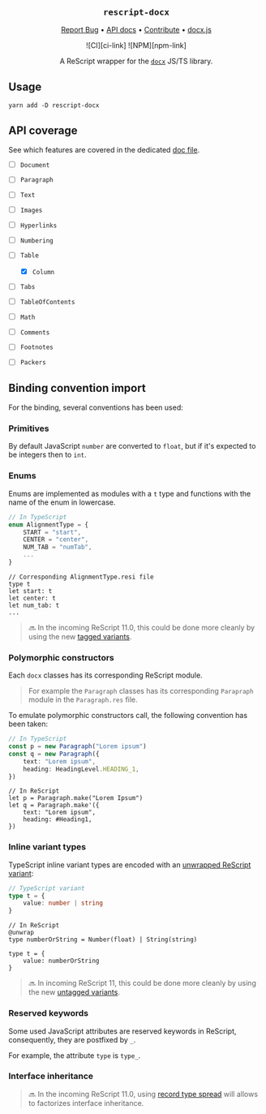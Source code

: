 <div align="center">
  <h3 align="center">
	<big><code>rescript-docx</code></big>
  </h3>
  <p align="center">
   <a href="https://github.com/EmileRolley/rescript-docx/issues">Report Bug</a>
   •
   <a href="https://incubateur-ademe.github.io/publicodes-tools/">API docs</a>
   •
   <a href="https://github.com/EmileRolley/rescript-docx/blob/master/CONTRIBUTING.md">Contribute</a>
   •
   <a href="https://docx.js.org">docx.js</a>
  </p>

![CI][ci-link] ![NPM][npm-link]

  A ReScript wrapper for the [`docx`](https://docx.js.org/) JS/TS library.

</div>

## Usage

```
yarn add -D rescript-docx
```

## API coverage

See which features are covered in the dedicated [doc file](https://github.com/EmileRolley/rescript-docx/blob/main/docs/supported-features.md).

* [ ] `Document`
* [ ] `Paragraph`
* [ ] `Text`
* [ ] `Images`
* [ ] `Hyperlinks`
* [ ] `Numbering`
* [ ] `Table`
    * [x] `Column`
* [ ] `Tabs`
* [ ] `TableOfContents`
* [ ] `Math`
* [ ] `Comments`
* [ ] `Footnotes`
* [ ] `Packers`


## Binding convention import

For the binding, several conventions has been used:

### Primitives

By default JavaScript `number` are converted to `float`, but if it's expected
to be integers then to `int`.

### Enums

Enums are implemented as modules with a `t` type and functions with the name of
the enum in lowercase.

```typescript
// In TypeScript
enum AlignmentType = {
    START = "start",
    CENTER = "center",
    NUM_TAB = "numTab",
    ...
}
```

```rescript
// Corresponding AlignmentType.resi file
type t
let start: t
let center: t
let num_tab: t
...
```

> 🔜 In the incoming ReScript 11.0, this could be done more cleanly by using
> the new [tagged
> variants](https://rescript-lang.org/blog/improving-interop#binding-to-typescript-enums).

### Polymorphic constructors 

Each `docx` classes has its corresponding ReScript module.
> For example the `Paragraph` classes has its corresponding `Parapraph` module in the
`Paragraph.res` file.

To emulate polymorphic constructors call, the following convention has been taken:

```typescript
// In TypeScript
const p = new Paragraph("Lorem ipsum")
const q = new Paragraph({
    text: "Lorem ipsum",
    heading: HeadingLevel.HEADING_1,
})
```

```rescript
// In ReScript
let p = Paragraph.make("Lorem Ipsum")
let q = Paragraph.make'({
    text: "Lorem ipsum",
    heading: #Heading1,
})
```

### Inline variant types

TypeScript inline variant types are encoded with an [unwrapped ReScript
variant](https://rescript-lang.org/docs/manual/latest/bind-to-js-function#trick-2-polymorphic-variant--unwrap):

```typescript
// TypeScript variant
type t = {
    value: number | string
}
```

```rescript
// In ReScript
@unwrap
type numberOrString = Number(float) | String(string)

type t = {
    value: numberOrString
}
```

> 🔜 In  incoming ReScript 11, this could be done more cleanly by using the new
> [untagged
> variants](https://rescript-lang.org/blog/improving-interop#untagged-variants).

### Reserved keywords

Some used JavaScript attributes are reserved keywords in ReScript, consequently, they are
postfixed by `_`.

For example, the attribute `type` is `type_`.

### Interface inheritance

> 🔜 In the incoming ReScript 11.0, using [record type
> spread](https://rescript-lang.org/blog/enhanced-ergonomics-for-record-types#record-type-spread)
> will allows to factorizes interface inheritance.

